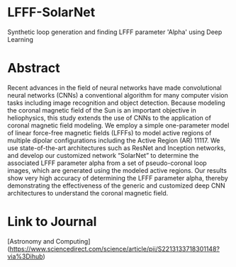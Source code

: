 # LFFF-SolarNet
 Synthetic loop generation and finding LFFF parameter 'Alpha' using Deep Learning
 
 # Abstract 
 Recent advances in the field of neural networks have made convolutional neural networks (CNNs) a conventional algorithm for many computer vision tasks including image recognition and object detection. Because modeling the coronal magnetic field of the Sun is an important objective in heliophysics, this study extends the use of CNNs to the application of coronal magnetic field modeling. We employ a simple one-parameter model of linear force-free magnetic fields (LFFFs) to model active regions of multiple dipolar configurations including the Active Region (AR) 11117. We use state-of-the-art architectures such as ResNet and Inception networks, and develop our customized network “SolarNet” to determine the associated LFFF parameter alpha from a set of pseudo-coronal loop images, which are generated using the modeled active regions. Our results show very high accuracy of determining the LFFF parameter alpha, thereby demonstrating the effectiveness of the generic and customized deep CNN architectures to understand the coronal magnetic field.
 
 # Link to Journal
 [Astronomy and Computing]  (https://www.sciencedirect.com/science/article/pii/S2213133718301148?via%3Dihub)

